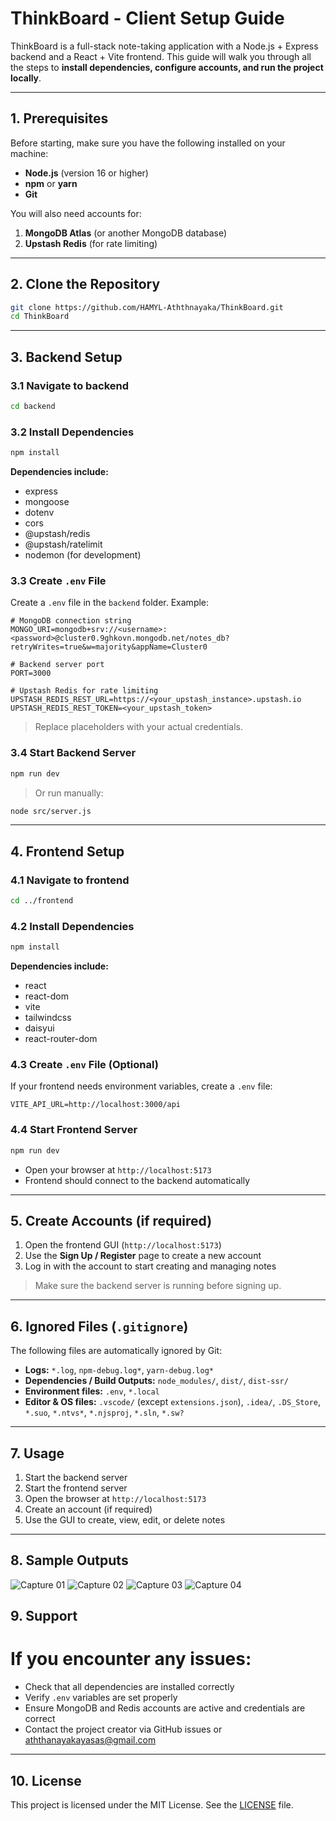 # ThinkBoard - Client Setup Guide

ThinkBoard is a full-stack note-taking application with a Node.js + Express backend and a React + Vite frontend.
This guide will walk you through all the steps to **install dependencies, configure accounts, and run the project locally**.

---

## 1. Prerequisites

Before starting, make sure you have the following installed on your machine:

* **Node.js** (version 16 or higher)
* **npm** or **yarn**
* **Git**

You will also need accounts for:

1. **MongoDB Atlas** (or another MongoDB database)
2. **Upstash Redis** (for rate limiting)

---

## 2. Clone the Repository

```bash
git clone https://github.com/HAMYL-Aththnayaka/ThinkBoard.git
cd ThinkBoard
```

---

## 3. Backend Setup

### 3.1 Navigate to backend

```bash
cd backend
```

### 3.2 Install Dependencies

```bash
npm install
```

**Dependencies include:**

* express
* mongoose
* dotenv
* cors
* @upstash/redis
* @upstash/ratelimit
* nodemon (for development)

### 3.3 Create `.env` File

Create a `.env` file in the `backend` folder. Example:

```env
# MongoDB connection string
MONGO_URI=mongodb+srv://<username>:<password>@cluster0.9ghkovn.mongodb.net/notes_db?retryWrites=true&w=majority&appName=Cluster0

# Backend server port
PORT=3000

# Upstash Redis for rate limiting
UPSTASH_REDIS_REST_URL=https://<your_upstash_instance>.upstash.io
UPSTASH_REDIS_REST_TOKEN=<your_upstash_token>
```

> Replace placeholders with your actual credentials.

### 3.4 Start Backend Server

```bash
npm run dev
```

> Or run manually:

```bash
node src/server.js
```

---

## 4. Frontend Setup

### 4.1 Navigate to frontend

```bash
cd ../frontend
```

### 4.2 Install Dependencies

```bash
npm install
```

**Dependencies include:**

* react
* react-dom
* vite
* tailwindcss
* daisyui
* react-router-dom

### 4.3 Create `.env` File (Optional)

If your frontend needs environment variables, create a `.env` file:

```env
VITE_API_URL=http://localhost:3000/api
```

### 4.4 Start Frontend Server

```bash
npm run dev
```

* Open your browser at `http://localhost:5173`
* Frontend should connect to the backend automatically

---

## 5. Create Accounts (if required)

1. Open the frontend GUI (`http://localhost:5173`)
2. Use the **Sign Up / Register** page to create a new account
3. Log in with the account to start creating and managing notes

> Make sure the backend server is running before signing up.

---

## 6. Ignored Files (`.gitignore`)

The following files are automatically ignored by Git:

* **Logs:** `*.log`, `npm-debug.log*`, `yarn-debug.log*`
* **Dependencies / Build Outputs:** `node_modules/`, `dist/`, `dist-ssr/`
* **Environment files:** `.env`, `*.local`
* **Editor & OS files:** `.vscode/` (except `extensions.json`), `.idea/`, `.DS_Store`, `*.suo`, `*.ntvs*`, `*.njsproj`, `*.sln`, `*.sw?`

---

## 7. Usage

1. Start the backend server
2. Start the frontend server
3. Open the browser at `http://localhost:5173`
4. Create an account (if required)
5. Use the GUI to create, view, edit, or delete notes

---
## 8. Sample Outputs 
![Capture 01](https://raw.githubusercontent.com/HAMYL-Aththnayaka/ThinkBoard/main/Captures/Capture%2001.PNG)
![Capture 02](https://raw.githubusercontent.com/HAMYL-Aththnayaka/ThinkBoard/main/Captures/Capture%2002.PNG)
![Capture 03](https://raw.githubusercontent.com/HAMYL-Aththnayaka/ThinkBoard/main/Captures/Capture%2003.PNG)
![Capture 04](https://raw.githubusercontent.com/HAMYL-Aththnayaka/ThinkBoard/main/Captures/Capture%2004.PNG)

## 9. Support
# If you encounter any issues:
* Check that all dependencies are installed correctly
* Verify `.env` variables are set properly
* Ensure MongoDB and Redis accounts are active and credentials are correct
* Contact the project creator via GitHub issues or aththanayakayasas@gmail.com

---

## 10. License

This project is licensed under the MIT License. See the [LICENSE](LICENSE) file.
